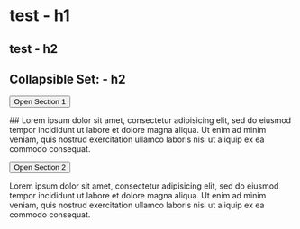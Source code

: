 # test - h1
## test - h2

## Collapsible Set: - h2
<button class="collapsible">Open Section 1</button>
<div class="collapsible_content">
## Lorem ipsum dolor sit amet, consectetur adipisicing elit, sed do eiusmod tempor incididunt ut labore et dolore magna aliqua. Ut enim ad minim veniam, quis nostrud exercitation ullamco laboris nisi ut aliquip ex ea commodo consequat.
</div>

<button class="collapsible">Open Section 2</button>
<div class="collapsible_content">
  <p>Lorem ipsum dolor sit amet, consectetur adipisicing elit, sed do eiusmod tempor incididunt ut labore et dolore magna aliqua. Ut enim ad minim veniam, quis nostrud exercitation ullamco laboris nisi ut aliquip ex ea commodo consequat.</p>
</div>
